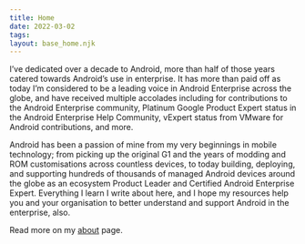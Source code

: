 ```yaml
---
title: Home
date: 2022-03-02
tags:
layout: base_home.njk
---
```


I’ve dedicated over a decade to Android, more than half of those years catered towards Android’s use in enterprise. It has more than paid off as today I’m considered to be a leading voice in Android Enterprise across the globe, and have received multiple accolades including for contributions to the Android Enterprise community, Platinum Google Product Expert status in the Android Enterprise Help Community, vExpert status from VMware for Android contributions, and more.

Android has been a passion of mine from my very beginnings in mobile technology; from picking up the original G1 and the years of modding and ROM customisations across countless devices, to today building, deploying, and supporting hundreds of thousands of managed Android devices around the globe as an ecosystem Product Leader and Certified Android Enterprise Expert. Everything I learn I write about here, and I hope my resources help you and your organisation to better understand and support Android in the enterprise, also.

Read more on my [about](/about) page.